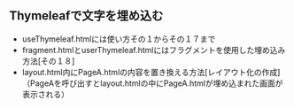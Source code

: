 ## Thymeleafで文字を埋め込む
- useThymeleaf.htmlには使い方その１からその１７まで
- fragment.htmlとuserThymeleaf.htmlにはフラグメントを使用した埋め込み方法[その１８]
- layout.html内にPageA.htmlの内容を置き換える方法[レイアウト化の作成]
  （PageAを呼び出すとlayout.htmlの中にPageA.htmlが埋め込まれた画面が表示される）

